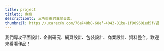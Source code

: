 ```yaml
---
title: project
titletc: 專案
descriptiontc: 三角東東的專案頁面。
thumbnail: https://ucarecdn.com/76e748b8-68ef-4043-81be-1f909601ed5f/品牌展示封面
---
```

<div class="gsap-heading">
我們專攻平面設計、企劃研究、網頁設計、包裝設計、商業設計、資料整合，歡迎來看看作品！
</div>
